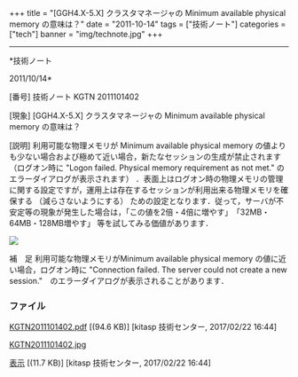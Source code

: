 ﻿+++
title = "[GGH4.X-5.X] クラスタマネージャの Minimum available physical memory の意味は？"
date = "2011-10-14"
tags = ["技術ノート"]
categories = ["tech"]
banner = "img/technote.jpg"
+++

-----------------------------------------------------------------------------------------------------------------------------

*技術ノート

2011/10/14*


[番号]
技術ノート KGTN 2011101402

[現象]
[GGH4.X-5.X] クラスタマネージャの Minimum available physical memory
の意味は？

[説明]
利用可能な物理メモリが Minimum available physical memory
の値よりも少ない場合および極めて近い場合，新たなセッションの生成が禁止されます
（ログオン時に "Logon failed. Physical memory requirement as not met."
のエラーダイアログが表示されます）
．表面上はログオン時の物理メモリの管理に関する設定ですが，運用上は存在するセッションが利用出来る物理メモリを確保する
（減らさないようにする）
ための設定となります．従って，サーバが不安定等の現象が発生した場合は，「この値を2倍・4倍に増やす」　「32MB・64MB・128MB増やす」
等を試してみる価値があります．

![](http://techreport.kitasp.net/attachments/download/3228/KGTN2011101402.jpg)

補　足
利用可能な物理メモリがMinimum available physical memory
の値に近い場合，ログオン時に "Connection failed. The server could not
create a new session."　のエラーダイアログが表示されることがあります．


### ファイル

 
 


[KGTN2011101402.pdf](http://techreport.kitasp.net/attachments/download/3227/KGTN2011101402.pdf)
 [(94.6 KB)] [kitasp 技術センター, 2017/02/22
16:44]

[KGTN2011101402.jpg](http://techreport.kitasp.net/attachments/download/3228/KGTN2011101402.jpg)

[表示](http://techreport.kitasp.net/attachments/3228/KGTN2011101402.jpg "表示")
 [(11.7 KB)] [kitasp 技術センター, 2017/02/22
16:44]


 


 

